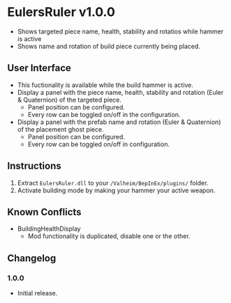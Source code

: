 # EulersRuler v1.0.0

  * Shows targeted piece name, health, stability and rotatios while hammer is active
  * Shows name and rotation of build piece currently being placed.

## User Interface

  * This fuctionality is available while the build hammer is active.
  * Display a panel with the piece name, health, stability and rotation (Euler & Quaternion) of the targeted piece.
    * Panel position can be configured.
    * Every row can be toggled on/off in the configuration.
  * Display a panel with the prefab name and rotation (Euler & Quaternion) of the placement ghost piece.
    * Panel position can be configured.
    * Every row can be toggled on/off in configuration.

## Instructions

  1. Extract `EulersRuler.dll` to your `/Valheim/BepInEx/plugins/` folder.
  2. Activate building mode by making your hammer your active weapon.

## Known Conflicts

  * BuildingHealthDisplay
    * Mod functionality is duplicated, disable one or the other.

## Changelog

### 1.0.0

  * Initial release.
